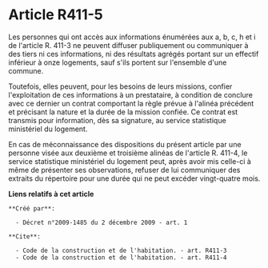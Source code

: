 # Article R411-5

Les personnes qui ont accès aux informations énumérées aux a, b, c, h et i de l'article R. 411-3 ne peuvent diffuser
publiquement ou communiquer à des tiers ni ces informations, ni des résultats agrégés portant sur un effectif inférieur à
onze logements, sauf s'ils portent sur l'ensemble d'une commune. 

Toutefois, elles peuvent, pour les besoins de leurs missions, confier l'exploitation de ces informations à un prestataire, à
condition de conclure avec ce dernier un contrat comportant la règle prévue à l'alinéa précédent et précisant la nature et la
durée de la mission confiée. Ce contrat est transmis pour information, dès sa signature, au service statistique ministériel
du logement. 

En cas de méconnaissance des dispositions du présent article par une personne visée aux deuxième et troisième alinéas de
l'article R. 411-4, le service statistique ministériel du logement peut, après avoir mis celle-ci à même de présenter ses
observations, refuser de lui communiquer des extraits du répertoire pour une durée qui ne peut excéder vingt-quatre mois.

**Liens relatifs à cet article**

	**Créé par**:

	  - Décret n°2009-1485 du 2 décembre 2009 - art. 1

	**Cite**:

	  - Code de la construction et de l'habitation. - art. R411-3
	  - Code de la construction et de l'habitation. - art. R411-4
